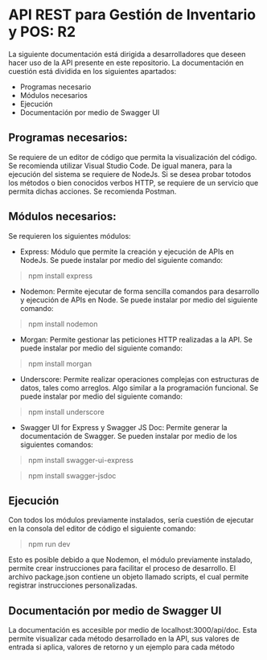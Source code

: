 # API REST para Gestión de Inventario y POS: R2

La siguiente documentación está dirigida a desarrolladores que deseen hacer uso de la API presente en este repositorio. La documentación en cuestión está dividida en los siguientes apartados:

- Programas necesario
- Módulos necesarios
- Ejecución
- Documentación por medio de Swagger UI

## Programas necesarios:

Se requiere de un editor de código que permita la visualización del código. Se recomienda utilizar Visual Studio Code. De igual manera, para la ejecución del sistema se requiere de NodeJs. Si se desea probar totodos los métodos o bien conocidos verbos HTTP, se requiere de un servicio que permita dichas acciones. Se recomienda Postman.

## Módulos necesarios:
Se requieren los siguientes módulos:

- Express: Módulo que permite la creación y ejecución de APIs en NodeJs. Se puede instalar por medio del siguiente comando:

> npm install express

- Nodemon: Permite ejecutar de forma sencilla comandos para desarrollo y ejecución de APIs en Node. Se puede instalar por medio del siguiente comando:

> npm install nodemon

- Morgan: Permite gestionar las peticiones HTTP realizadas a la API. Se puede instalar por medio del siguiente comando:

> npm install morgan

- Underscore: Permite realizar operaciones complejas con estructuras de datos, tales como arreglos. Algo similar a la programación funcional. Se puede instalar por medio del siguiente comando:

> npm install underscore

- Swagger UI for Express y Swagger JS Doc: Permite generar la documentación de Swagger. Se pueden instalar por medio de los siguientes comandos:

> npm install swagger-ui-express

> npm install swagger-jsdoc

## Ejecución

Con todos los módulos previamente instalados, sería cuestión de ejecutar en la consola del editor de código el siguiente comando:

> npm run dev

Esto es posible debido a que Nodemon, el módulo previamente instalado, permite crear instrucciones para facilitar el proceso de desarrollo. El archivo package.json contiene un objeto llamado scripts, el cual permite registrar instrucciones personalizadas.

## Documentación por medio de Swagger UI

La documentación es accesible por medio de localhost:3000/api/doc. Esta permite visualizar cada método desarrollado en la API, sus valores de entrada si aplica, valores de retorno y un ejemplo para cada método
